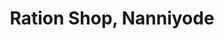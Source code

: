 ---
title: "Ration Shop, Nanniyode"
url: /thiruvananthapuram/ration-shop-nanniyode/
shop: Lebensmittel
---